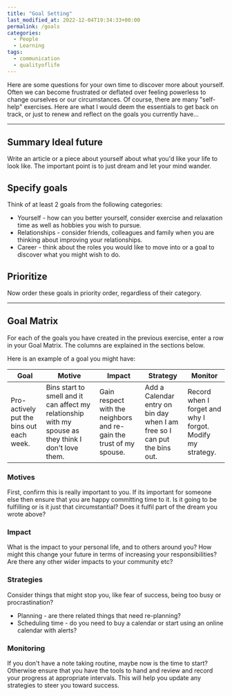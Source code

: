 ```yaml
---
title: "Goal Setting"
last_modified_at: 2022-12-04T19:34:33+00:00
permalink: /goals
categories:
  - People
  - Learning
tags:
  - communication
  - qualityoflife
---
```


Here are some questions for your own time to discover more about yourself. Often we can become frustrated or deflated over feeling powerless to change ourselves or our circumstances. Of course, there are many "self-help" exercises. Here are what I would deem the essentials to get back on track, or just to renew and reflect on the goals you currently have...

---

## Summary Ideal future

Write an article or a piece about yourself about what you'd like your life to look like.
The important point is to just dream and let your mind wander.


## Specify goals

Think of at least 2 goals from the following categories:
- Yourself - how can you better yourself, consider exercise and relaxation time as well as hobbies you wish to pursue.
- Relationships - consider friends, colleagues and family when you are thinking about improving your relationships.
- Career - think about the roles you would like to move into or a goal to discover what you might wish to do.

## Prioritize 

Now order these goals in priority order, regardless of their category.

--- 

## Goal Matrix

For each of the goals you have created in the previous exercise, enter a row in your Goal Matrix. The columns are explained in the sections below.

Here is an example of a goal you might have:

| Goal | Motive | Impact | Strategy | Monitor |
|---|---|---|---|---|
| Pro-actively put the bins out each week. | Bins start to smell and it can affect my relationship with my spouse as they think I don't love them. | Gain respect with the neighbors and re-gain the trust of my spouse.   | Add a Calendar entry on bin day when I am free so I can put the bins out. | Record when I forget and why I forgot. Modify my strategy. |

### Motives

First, confirm this is really important to you. If its important for someone else then ensure that you are happy committing time to it. Is it going to be fulfilling or is it just that circumstantial? Does it fulfil part of the dream you wrote above?

### Impact

What is the impact to your personal life, and to others around you? 
How might this change your future in terms of increasing your responsibilities?
Are there any other wider impacts to your community etc?

### Strategies 

Consider things that might stop you, like fear of success, being too busy or procrastination?

- Planning - are there related things that need re-planning?
- Scheduling time - do you need to buy a calendar or start using an online calendar with alerts?

### Monitoring

If you don't have a note taking routine, maybe now is the time to start? Otherwise ensure that you have the tools to hand and review and record your progress at appropriate intervals. This will help you update any strategies to steer you toward success.